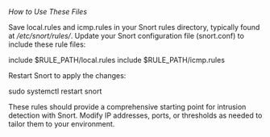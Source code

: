 *How to Use These Files*

Save local.rules and icmp.rules in your Snort rules directory, typically found at */etc/snort/rules/*.
Update your Snort configuration file (snort.conf) to include these rule files:


include $RULE_PATH/local.rules
include $RULE_PATH/icmp.rules

Restart Snort to apply the changes:

sudo systemctl restart snort


These rules should provide a comprehensive starting point for intrusion detection with Snort.
Modify IP addresses, ports, or thresholds as needed to tailor them to your environment.